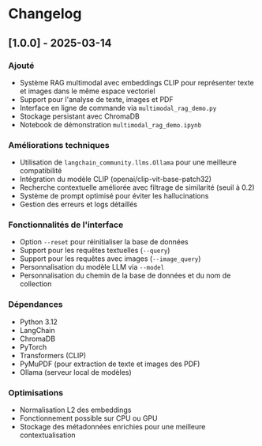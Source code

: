 # Changelog

## [1.0.0] - 2025-03-14

### Ajouté
- Système RAG multimodal avec embeddings CLIP pour représenter texte et images dans le même espace vectoriel
- Support pour l'analyse de texte, images et PDF
- Interface en ligne de commande via `multimodal_rag_demo.py`
- Stockage persistant avec ChromaDB
- Notebook de démonstration `multimodal_rag_demo.ipynb`

### Améliorations techniques
- Utilisation de `langchain_community.llms.Ollama` pour une meilleure compatibilité
- Intégration du modèle CLIP (openai/clip-vit-base-patch32)
- Recherche contextuelle améliorée avec filtrage de similarité (seuil à 0.2)
- Système de prompt optimisé pour éviter les hallucinations
- Gestion des erreurs et logs détaillés

### Fonctionnalités de l'interface
- Option `--reset` pour réinitialiser la base de données
- Support pour les requêtes textuelles (`--query`)
- Support pour les requêtes avec images (`--image_query`)
- Personnalisation du modèle LLM via `--model`
- Personnalisation du chemin de la base de données et du nom de collection

### Dépendances
- Python 3.12
- LangChain
- ChromaDB
- PyTorch
- Transformers (CLIP)
- PyMuPDF (pour extraction de texte et images des PDF)
- Ollama (serveur local de modèles)

### Optimisations
- Normalisation L2 des embeddings
- Fonctionnement possible sur CPU ou GPU
- Stockage des métadonnées enrichies pour une meilleure contextualisation 